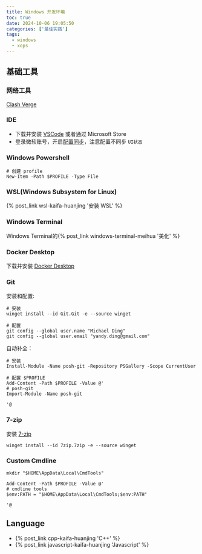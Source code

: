 ```yaml
---
title: Windows 开发环境
toc: true
date: 2024-10-06 19:05:50
categories: ['最佳实践']
tags:
  - windows
  - xops
---
```



## 基础工具

### 网络工具

[Clash Verge](https://clashverge.net/)

### IDE

- 下载并安装 [VSCode](https://code.visualstudio.com/) 或者通过 Microsoft Store
- 登录微软账号，开启[配置同步](https://code.visualstudio.com/docs/editor/settings-sync)，注意配置不同步 `UI状态`

### Windows Powershell

```pwsh
# 创建 profile
New-Item -Path $PROFILE -Type File
```

<!-- more -->

### WSL(Windows Subsystem for Linux)

{% post_link wsl-kaifa-huanjing '安装 WSL' %}

### Windows Terminal

Windows Terminal的{% post_link windows-terminal-meihua '美化' %}


### Docker Desktop

下载并安装 [Docker Desktop](https://docs.docker.com/desktop/)

### Git

安装和配置:

```pwsh
# 安装
winget install --id Git.Git -e --source winget

# 配置
git config --global user.name "Michael Ding"
git config --global user.email "yandy.ding@gmail.com"
```

自动补全：

```pwsh
# 安装
Install-Module -Name posh-git -Repository PSGallery -Scope CurrentUser

# 配置 $PROFILE
Add-Content -Path $PROFILE -Value @'
# posh-git
Import-Module -Name posh-git

'@
```

### 7-zip

安装 [7-zip](https://sparanoid.com/lab/7z/)

```pwsh
winget install --id 7zip.7zip -e --source winget
```

### Custom Cmdline

```pwsh
mkdir "$HOME\AppData\Local\CmdTools"

Add-Content -Path $PROFILE -Value @'
# cmdline tools
$env:PATH = "$HOME\AppData\Local\CmdTools;$env:PATH"

'@
```

## Language

- {% post_link cpp-kaifa-huanjing 'C++' %}
- {% post_link javascript-kaifa-huanjing 'Javascript' %}
